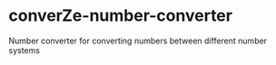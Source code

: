 # converZe-number-converter
Number converter for converting numbers between different number systems
